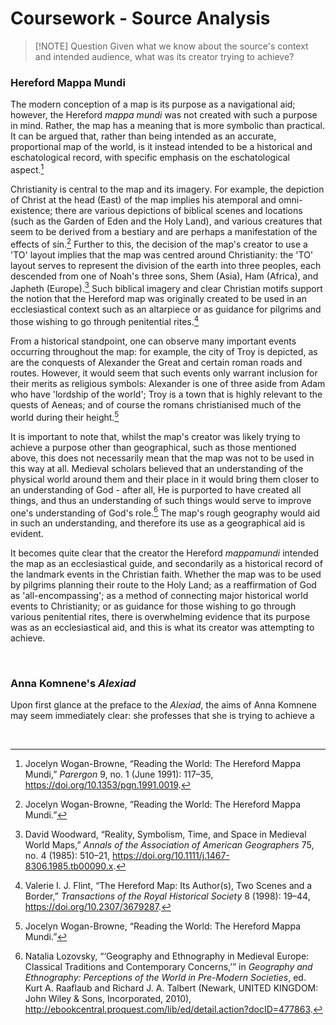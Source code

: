 # Coursework - Source Analysis



> [!NOTE] Question
> Given what we know about the source's context and intended audience, what was its creator trying to achieve?

### Hereford Mappa Mundi

The modern conception of a map is its purpose as a navigational aid; however, the Hereford *mappa mundi* was not created with such a purpose in mind. Rather, the map has a meaning that is more symbolic than practical. It can be argued that, rather than being intended as an accurate, proportional map of the world, is it instead intended to be a historical and eschatological record, with specific emphasis on the eschatological aspect.[^1] 

Christianity is central to the map and its imagery. For example, the depiction of Christ at the head (East) of the map implies his atemporal and omni-existence; there are various depictions of biblical scenes and locations (such as the Garden of Eden and the Holy Land), and various creatures that seem to be derived from a bestiary and are perhaps a manifestation of the effects of sin.[^2] Further to this, the decision of the map's creator to use a 'TO' layout implies that the map was centred around Christianity: the 'TO' layout serves to represent the division of the earth into three peoples, each descended from one of Noah's three sons, Shem (Asia), Ham (Africa), and Japheth (Europe).[^3] Such biblical imagery and clear Christian motifs support the notion that the Hereford map was originally created to be used in an ecclesiastical context such as an altarpiece or as guidance for pilgrims and those wishing to go through penitential rites.[^4] 

From a historical standpoint, one can observe many important events occurring throughout the map: for example, the city of Troy is depicted, as are the conquests of Alexander the Great and certain roman roads and routes. However, it would seem that such events only warrant inclusion for their merits as religious symbols: Alexander is one of three aside from Adam who have 'lordship of the world';  Troy is a town that is highly relevant to the quests of Aeneas; and of course the romans christianised much of the world during their height.[^5]

It is important to note that, whilst the map's creator was likely trying to achieve a purpose other than geographical, such as those mentioned above, this does not necessarily mean that the map was not to be used in this way at all. Medieval scholars believed that an understanding of the physical world around them and their place in it would bring them closer to an understanding of God - after all, He is purported to have created all things, and thus an understanding of such things would serve to improve one's understanding of God's role.[^6] The map's rough geography would aid in such an understanding, and therefore its use as a geographical aid is evident.

It becomes quite clear that the creator the Hereford *mappamundi* intended the map as an ecclesiastical guide, and secondarily as a historical record of the landmark events in the Christian faith. Whether the map was to be used by pilgrims planning their route to the Holy Land; as a reaffirmation of God as 'all-encompassing'; as a method of connecting major historical world events to Christianity; or as guidance for those wishing to go through various penitential rites, there is overwhelming evidence that its purpose was as an ecclesiastical aid, and this is what its creator was attempting to achieve.

</br>

### Anna Komnene's *Alexiad*

Upon first glance at the preface to the *Alexiad*, the aims of Anna Komnene may seem immediately clear: she professes that she is trying to achieve a 


</br>

[^1]: Jocelyn Wogan-Browne, “Reading the World: The Hereford Mappa Mundi,” <i>Parergon</i> 9, no. 1 (June 1991): 117–35, <a href="https://doi.org/10.1353/pgn.1991.0019">https://doi.org/10.1353/pgn.1991.0019</a>.
[^2]: Jocelyn Wogan-Browne, “Reading the World: The Hereford Mappa Mundi.”
[^3]: David Woodward, “Reality, Symbolism, Time, and Space in Medieval World Maps,” <i>Annals of the Association of American Geographers</i> 75, no. 4 (1985): 510–21, <a href="https://doi.org/10.1111/j.1467-8306.1985.tb00090.x">https://doi.org/10.1111/j.1467-8306.1985.tb00090.x</a>.
[^4]: Valerie I. J. Flint, “The Hereford Map: Its Author(s), Two Scenes and a Border,” <i>Transactions of the Royal Historical Society</i> 8 (1998): 19–44, <a href="https://doi.org/10.2307/3679287">https://doi.org/10.2307/3679287</a>.
[^5]: Jocelyn Wogan-Browne, “Reading the World: The Hereford Mappa Mundi.”
[^6]: Natalia Lozovsky, “‘Geography and Ethnography in Medieval Europe: Classical Traditions and Contemporary Concerns,’” in <i>Geography and Ethnography: Perceptions of the World in Pre-Modern Societies</i>, ed. Kurt A. Raaflaub and Richard J. A. Talbert (Newark, UNITED KINGDOM: John Wiley &#38; Sons, Incorporated, 2010), <a href="http://ebookcentral.proquest.com/lib/ed/detail.action?docID=477863">http://ebookcentral.proquest.com/lib/ed/detail.action?docID=477863</a>.



